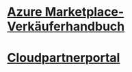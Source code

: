 # [Azure Marketplace-Verkäuferhandbuch](./seller-guide/cloud-partner-portal-seller-guide.md)
# [Cloudpartnerportal](./cloud-partner-portal/cloud-partner-portal-what-is-the-cloud-partner-portal.md)